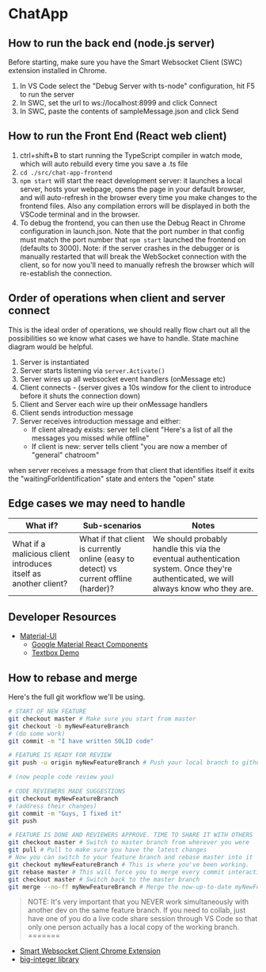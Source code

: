 # ChatApp

## How to run the back end (node.js server)
Before starting, make sure you have the Smart Websocket Client (SWC) extension installed in Chrome.

1. In VS Code select the "Debug Server with ts-node" configuration, hit F5 to run the server
1. In SWC, set the url to ws://localhost:8999 and click Connect
1. In SWC, paste the contents of sampleMessage.json and click Send

## How to run the Front End (React web client)
1. ctrl+shift+B to start running the TypeScript compiler in watch mode, which will auto rebuild every time you save a .ts file
1. `cd ./src/chat-app-frontend`
1. `npm start` will start the react development server: it launches a local server, hosts your webpage, opens the page in your default browser, and will auto-refresh in the browser every time you make changes to the frontend files. Also any compilation errors will be displayed in both the VSCode terminal and in the browser.
1. To debug the frontend, you can then use the Debug React in Chrome configuration in launch.json. Note that the port number in that config must match the port number that `npm start` launched the frontend on (defaults to 3000).
Note: if the server crashes in the debugger or is manually restarted that will break the WebSocket connection with the client, so for now you'll need to manually refresh the browser which will re-establish the connection.


## Order of operations when client and server connect
This is the ideal order of operations, we should really flow chart out all the possibilities so we know what cases we have to handle. State machine diagram would be helpful.

1. Server is instantiated
1. Server starts listening via `server.Activate()`
1. Server wires up all websocket event handlers (onMessage etc)
1. Client connects - (server gives a 10s window for the client to introduce before it shuts the connection down)
1. Client and Server each wire up their onMessage handlers
1. Client sends introduction message
1. Server receives introduction message and either:
    * If client already exists: server tell client "Here's a list of all the messages you missed while offline"
    * If client is new: server tells client "you are now a member of "general" chatroom"


when server receives a message from that client that identifies itself it exits the "waitingForIdentification" state and enters the "open" state

## Edge cases we may need to handle
|What if?|Sub-scenarios|Notes|
|-|-|-|
|What if a malicious client introduces itself as another client?| What if that client is currently online (easy to detect) vs current offline (harder)?|We should probably handle this via the eventual authentication system. Once they're authenticated, we will always know who they are.|

## Developer Resources
* [Material-UI](https://material-ui.com/)
    * [Google Material React Components](https://github.com/material-components/material-components-web-react)
    * [Textbox Demo](https://material-components.github.io/material-components-web-catalog/#/component/text-field?icons=&type=outlined)

## How to rebase and merge
Here's the full git workflow we'll be using.

``` sh
# START OF NEW FEATURE
git checkout master # Make sure you start from master
git checkout -b myNewFeatureBranch
# (do some work)
git commit -m "I have written SOLID code"

# FEATURE IS READY FOR REVIEW
git push -u origin myNewFeatureBranch # Push your local branch to github for the first time, using the same name as you gave the local branch

# (now people code review you)

# CODE REVIEWERS MADE SUGGESTIONS
git checkout myNewFeatureBranch
# (address their changes)
git commit -m "Guys, I fixed it"
git push

# FEATURE IS DONE AND REVIEWERS APPROVE. TIME TO SHARE IT WITH OTHERS
git checkout master # Switch to master branch from wherever you were
git pull # Pull to make sure you have the latest changes
# Now you can switch to your feature branch and rebase master into it
git checkout myNewFeatureBranch # This is where you've been working.
git rebase master # This will force you to merge every commit interactively. Please use VS Code to do the merging.
git checkout master # Switch back to the master branch
git merge --no-ff myNewFeatureBranch # Merge the now-up-to-date myNewFeatureBranch into master without fast-forward
```
> NOTE: It's very important that you NEVER work simultaneously with another dev on the same feature branch. If you need to collab, just have one of you do a live code share session through VS Code so that only one person actually has a local copy of the working branch.
=======
* [Smart Websocket Client Chrome Extension](https://chrome.google.com/webstore/detail/smart-websocket-client/omalebghpgejjiaoknljcfmglgbpocdp)
* [big-integer library](https://www.npmjs.com/package/big-integer)
